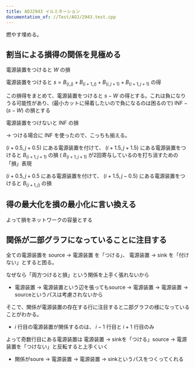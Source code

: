 ```yaml
---
title: AOJ2943 イルミネーション
documentation_of: //Test/AOJ/2943.test.cpp
---
```


燃やす埋める。

## 割当による損得の関係を見極める

電源装置をつけると $W$ の損

電源装置をつけると $s = B_{(i, j)} + B_{(i + 1,j)} + B_{(i, j + 1)} + B_{(i + 1, j + 1)}$ の得

この損得をまとめて、電源装置をつけると $s - W$ の得とする。これは負になりうる可能性があり、(最小カットに帰着したいので負になるのは困るので) $\text{INF} - (s - W)$ の損とする

電源装置をつけないと $\text{INF}$ の損

-> つける場合に $\text{INF}$ を使ったので、こっちも揃える。

$(i + 0.5, j + 0.5)$ にある電源装置を付けて、 $(i + 1.5, j + 1.5)$ にある電源装置をつけると $B_{(i + 1, j + 1)}$ の損 ( $B_{(i + 1, j + 1)}$ が2回寄与しているのを打ち消すための「損」表現

$(i + 0.5, j + 0.5$ にある電源装置を付けて、 $(i + 1.5, j - 0.5)$ にある電源装置をつけると $B_{(i + 1, j)}$ の損

## 得の最大化を損の最小化に言い換える

よって損をネットワークの容量とする

## 関係が二部グラフになっていることに注目する

全ての電源装置を source -> 電源装置 を「つける」、 電源装置 -> sink を「付けない」とすると困る。

なぜなら「両方つけると損」という関係を上手く張れないから
- 電源装置 -> 電源装置という辺を張ってもsource -> 電源装置 -> 電源装置 -> sourceというパスは考慮されないから

そこで、関係が電源装置の存在する行に注目すると二部グラフの様になっていることがわかる。
- $i$ 行目の電源装置が関係するのは、 $i - 1$ 行目と $i + 1$ 行目のみ

よって奇数行目にある電源装置は 電源装置 -> sinkを「つける」source -> 電源装置を「つけない」と反転すると上手くいく
- 関係がsoure -> 電源装置 -> 電源装置 -> sinkというパスをつくってくれる
